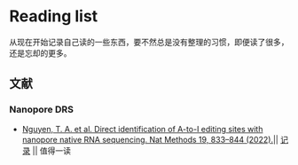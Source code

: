 # Reading list

从现在开始记录自己读的一些东西，要不然总是没有整理的习惯，即便读了很多，还是忘却的更多。


## 文献

### Nanopore DRS



- [Nguyen, T. A. et al. Direct identification of A-to-I editing sites with nanopore native RNA sequencing. Nat Methods 19, 833–844 (2022).](https://www.nature.com/articles/s41592-022-01513-3)|| [记录](Notes/Literatures/10.1038/s41592-022-01513-3.md) || 值得一读
